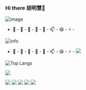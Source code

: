 ### Hi there 胡明慧👋
![image](https://github.com/hmh1424638006/你的图片仓库的名称/blob/master/要传入的图片的名称.png?raw=true)

 - 🔭 - 🌱 - 👯 - 🤔 - 💬 - 📫 - 😄 - ⚡ -

![info](https://github-readme-stats.vercel.app/api?username=hmh1424638006&show_icons=true&count_private=true&hide=prs&theme=default_repocard)

 - 🔭 - 🌱 - 👯 - 🤔 - 💬 - 📫 - 😄 - ⚡ -
 ![](https://visitor-badge.glitch.me/badge?page_id=hmh1424638006.readme)
 
 ![Top Langs](https://github-readme-stats.vercel.app/api/top-langs/?username=hmh1424638006)

![](http://antzuhl.cn:4000/get/@hmh1424638006.readme)



[![](https://img.shields.io/badge/OS-Arch%20Linux-33aadd?style=flat-square&logo=arch-linux&logoColor=ffffff)](https://www.archlinux.org/)
[![](https://img.shields.io/badge/macOS-Hackintosh-292e33?style=flat-square&logo=apple&logoColor=ffffff)](https://www.tonymacx86.com/)
[![](https://img.shields.io/badge/Honor-V30-f5010c?style=flat-square&logo=huawei&logoColor=ffffff)](https://www.apple.com/)
![](https://img.shields.io/badge/-Nintendo%20Switch-e60012?style=flat-square&logo=nintendo%20switch&logoColor=ffffff)
[![](https://img.shields.io/badge/Steam-171a21?style=flat-square&logo=steam&logoColor=ffffff)](https://steamcommunity.com/id/antzuhl)




